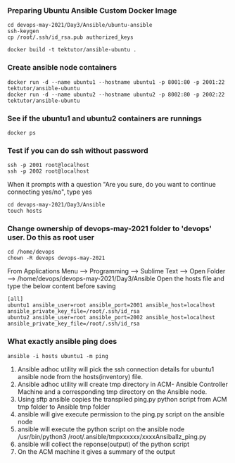 ### Preparing Ubuntu Ansible Custom Docker Image
```
cd devops-may-2021/Day3/Ansible/ubuntu-ansible
ssh-keygen
cp /root/.ssh/id_rsa.pub authorized_keys

docker build -t tektutor/ansible-ubuntu .
```

### Create ansible node containers
```
docker run -d --name ubuntu1 --hostname ubuntu1 -p 8001:80 -p 2001:22 tektutor/ansible-ubuntu
docker run -d --name ubuntu2 --hostname ubuntu2 -p 8002:80 -p 2002:22 tektutor/ansible-ubuntu
```

### See if the ubuntu1 and ubuntu2 containers are runnings
```
docker ps
```

### Test if you can do ssh without password
```
ssh -p 2001 root@localhost
ssh -p 2002 root@localhost
```
When it prompts with a question "Are you sure, do you want to continue connecting yes/no",  type yes
```
cd devops-may-2021/Day3/Ansible
touch hosts
```

### Change ownership of devops-may-2021 folder to 'devops' user. Do this as root user
```
cd /home/devops
chown -R devops devops-may-2021
```

From Applications Menu --> Programming --> Sublime Text --> Open Folder --> /home/devops/devops-may-2021/Day3/Ansible
Open the hosts file and type the below content before saving
```
[all]
ubuntu1 ansible_user=root ansible_port=2001 ansible_host=localhost ansible_private_key_file=/root/.ssh/id_rsa
ubuntu2 ansible_user=root ansible_port=2002 ansible_host=localhost ansible_private_key_file=/root/.ssh/id_rsa
```

### What exactly ansible ping does
```
ansible -i hosts ubuntu1 -m ping
```

1. Ansible adhoc utility will pick the ssh connection details for ubuntu1 ansible node from the hosts(inventory) file.
2. Ansible adhoc utility will create tmp directory in ACM- Ansible Controller Machine and a corresponding tmp directory
   on the Ansible node.
3. Using sftp ansible copies the transpiled ping.py python script from ACM tmp folder to Ansible tmp folder
4. ansible will give execute permission to the ping.py script on the ansible node
5. ansible will execute the python script on the ansible node /usr/bin/python3 /root/.ansible/tmpxxxxxx/xxxxAnsiballz_ping.py
6. ansible will collect the reponse(output) of the python script 
7. On the ACM machine it gives a summary of the output

